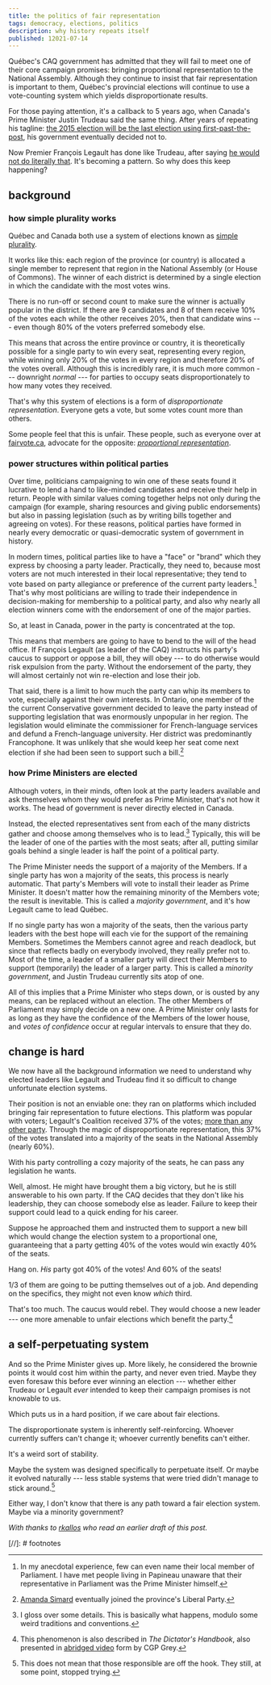 ```yaml
---
title: the politics of fair representation
tags: democracy, elections, politics
description: why history repeats itself
published: 12021-07-14
---
```


Québec's CAQ government has admitted that they will fail to meet one of their core campaign promises: bringing proportional representation to the National Assembly. Although they continue to insist that fair representation is important to them, Québec's provincial elections will continue to use a vote-counting system which yields disproportionate results.

For those paying attention, it's a callback to 5 years ago, when Canada's Prime Minister Justin Trudeau said the same thing. After years of repeating his tagline: [the 2015 election will be the last election using first-past-the-post](https://www.youtube.com/watch?v=iQ102Adfm20), his government eventually decided not to.

Now Premier François Legault has done like Trudeau, after saying [he would not do literally that](https://www.journaldequebec.com/2018/09/10/legault-veut-une-election-proportionnelle-en-2022-je-ne-ferai-pas-comme-justin). It's becoming a pattern. So why does this keep happening?

## background

### how simple plurality works

Québec and Canada both use a system of elections known as [simple plurality](https://en.wikipedia.org/wiki/Plurality_voting).

It works like this: each region of the province (or country) is allocated a single member to represent that region in the National Assembly (or House of Commons). The winner of each district is determined by a single election in which the candidate with the most votes wins.

There is no run-off or second count to make sure the winner is actually popular in the district. If there are 9 candidates and 8 of them receive 10% of the votes each while the other receives 20%, then that candidate wins --- even though 80% of the voters preferred somebody else.

This means that across the entire province or country, it is theoretically possible for a single party to win every seat, representing every region, while winning only 20% of the votes in every region and therefore 20% of the votes overall. Although this is incredibly rare, it is much more common --- downright *normal* --- for parties to occupy seats disproportionately to how many votes they received.

That's why this system of elections is a form of *disproportionate representation*. Everyone gets a vote, but some votes count more than others.

Some people feel that this is unfair. These people, such as everyone over at [fairvote.ca](https://fairvote.ca/), advocate for the opposite: *[proportional representation](https://en.wikipedia.org/wiki/Proportional_representation)*.

### power structures within political parties

Over time, politicians campaigning to win one of these seats found it lucrative to lend a hand to like-minded candidates and receive their help in return. People with similar values coming together helps not only during the campaign (for example, sharing resources and giving public endorsements) but also in passing legislation (such as by writing bills together and agreeing on votes). For these reasons, political parties have formed in nearly every democratic or quasi-democratic system of government in history.

In modern times, political parties like to have a "face" or "brand" which they express by choosing a party leader. Practically, they need to, because most voters are not much interested in their local representative; they tend to vote based on party allegiance or preference of the current party leaders.[^anecdote] That's why most politicians are willing to trade their independence in decision-making for membership to a political party, and also why nearly all election winners come with the endorsement of one of the major parties.

So, at least in Canada, power in the party is concentrated at the top.

This means that members are going to have to bend to the will of the head office. If François Legault (as leader of the CAQ) instructs his party's caucus to support or oppose a bill, they will obey --- to do otherwise would risk expulsion from the party. Without the endorsement of the party, they will almost certainly not win re-election and lose their job.

That said, there is a limit to how much the party can whip its members to vote, especially against their own interests. In Ontario, one member of the the current Conservative government decided to leave the party instead of supporting legislation that was enormously unpopular in her region. The legislation would eliminate the commissioner for French-language services and defund a French-language university. Her district was predominantly Francophone. It was unlikely that she would keep her seat come next election if she had been seen to support such a bill.[^amandasimard]

### how Prime Ministers are elected

Although voters, in their minds, often look at the party leaders available and ask themselves whom they would prefer as Prime Minister, that's not how it works. The head of government is never directly elected in Canada.

Instead, the elected representatives sent from each of the many districts gather and choose among themselves who is to lead.[^queenofengland] Typically, this will be the leader of one of the parties with the most seats; after all, putting similar goals behind a single leader is half the point of a political party.

The Prime Minister needs the support of a majority of the Members. If a single party has won a majority of the seats, this process is nearly automatic. That party's Members will vote to install their leader as Prime Minister. It doesn't matter how the remaining minority of the Members vote; the result is inevitable. This is called a *majority government*, and it's how Legault came to lead Québec.

If no single party has won a majority of the seats, then the various party leaders with the best hope will each vie for the support of the remaining Members. Sometimes the Members cannot agree and reach deadlock, but since that reflects badly on everybody involved, they really prefer not to. Most of the time, a leader of a smaller party will direct their Members to support (temporarily) the leader of a larger party. This is called a *minority government*, and Justin Trudeau currently sits atop of one.

All of this implies that a Prime Minister who steps down, or is ousted by any means, can be replaced without an election. The other Members of Parliament may simply decide on a new one. A Prime Minister only lasts for as long as they have the confidence of the Members of the lower house, and *votes of confidence* occur at regular intervals to ensure that they do.

## change is hard

We now have all the background information we need to understand why elected leaders like Legault and Trudeau find it so difficult to change unfortunate election systems.

Their position is not an enviable one: they ran on platforms which included bringing fair representation to future elections. This platform was popular with voters; Legault's Coalition received 37% of the votes; [more than any other party](https://en.wikipedia.org/wiki/2018_Quebec_general_election#Results). Through the magic of disproportionate representation, this 37% of the votes translated into a majority of the seats in the National Assembly (nearly 60%).

With his party controlling a cozy majority of the seats, he can pass any legislation he wants.

Well, almost. He might have brought them a big victory, but he is still answerable to his own party. If the CAQ decides that they don't like his leadership, they can choose somebody else as leader. Failure to keep their support could lead to a quick ending for his career.

Suppose he approached them and instructed them to support a new bill which would change the election system to a proportional one, guaranteeing that a party getting 40% of the votes would win exactly 40% of the seats.

Hang on. *His* party got 40% of the votes! And 60% of the seats!

1/3 of them are going to be putting themselves out of a job. And depending on the specifics, they might not even know *which* third.

That's too much. The caucus would rebel. They would choose a new leader --- one more amenable to unfair elections which benefit the party.[^grey]

## a self-perpetuating system

And so the Prime Minister gives up. More likely, he considered the brownie points it would cost him within the party, and never even tried. Maybe they even foresaw this before ever winning an election --- whether either Trudeau or Legault *ever* intended to keep their campaign promises is not knowable to us.

Which puts us in a hard position, if we care about fair elections.

The disproportionate system is inherently self-reinforcing. Whoever currently suffers can't change it; whoever currently benefits can't either.

It's a weird sort of stability.

Maybe the system was designed specifically to perpetuate itself. Or maybe it evolved naturally --- less stable systems that were tried didn't manage to stick around.[^responsibility]

Either way, I don't know that there is any path toward a fair election system. Maybe via a minority government?

*With thanks to [rkallos](https://rkallos.com/) who read an earlier draft of this post.*

[//]: # footnotes

[^amandasimard]: [Amanda Simard](https://en.wikipedia.org/wiki/Amanda_Simard) eventually joined the province's Liberal Party.

[^queenofengland]: I gloss over some details. This is basically what happens, modulo some weird traditions and conventions.

[^anecdote]: In my anecdotal experience, few can even name their local member of Parliament. I have met people living in Papineau unaware that their representative in Parliament was the Prime Minister himself.

[^grey]: This phenomenon is also described in *The Dictator's Handbook*, also presented in [abridged video](https://www.youtube.com/watch?v=rStL7niR7gs) form by CGP Grey.

[^responsibility]: This does not mean that those responsible are off the hook. They still, at some point, stopped trying.
